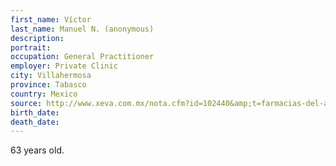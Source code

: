 ```yaml
---
first_name: Víctor
last_name: Manuel N. (anonymous)
description: 
portrait: 
occupation: General Practitioner
employer: Private Clinic
city: Villahermosa
province: Tabasco
country: Mexico
source: http://www.xeva.com.mx/nota.cfm?id=102440&amp;t=farmacias-del-ahorro-envio-un-medico-a-trabajar-a-pesar-de-que-tenia-covid19-denuncian-trabajadores
birth_date: 
death_date: 
---
```


63 years old.